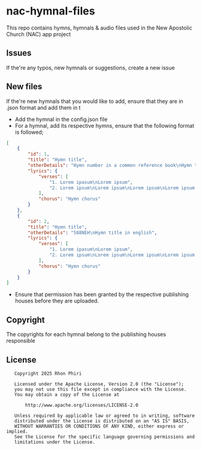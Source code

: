 # nac-hymnal-files
This repo contains hymns, hymnals & audio files used in the New Apostolic Church (NAC) app project
## Issues
If the're any typos, new hymnals or suggestions, create a new issue
## New files
If the're new hymnals that you would like to add, ensure that they are in .json format and add them in t
- Add the hymnal in the config.json file
- For a hymnal, add its respective hymns, ensure that the following format is followed;
```json
[
    {
        "id": 1,
        "title": "Hymn title",
        "otherDetails": "Hymn number in a common reference book\nHymn title in english",
        "lyrics": {
            "verses": [
                "1. Lorem ipasum\nLorem ipsum",
                "2. Lorem ipsum\nLorem ipsum\nLorem ipsum\nLorem ipsum.",
            ],
            "chorus": "Hymn chorus"
        }
    },  
    {
        "id": 2,
        "title": "Hymn title",
        "otherDetails": "588NEH\nHymn title in english",
        "lyrics": {
            "verses": [
                "1. Lorem ipasum\nLorem ipsum",
                "2. Lorem ipsum\nLorem ipsum\nLorem ipsum\nLorem ipsum.",
            ],
            "chorus": "Hymn chorus"
        }
    }
]
```
- Ensure that permission has been granted by the respective publishing houses before they are uploaded.
## Copyright 
The copyrights for each hymnal belong to the publishing houses responsible
## License
```
   Copyright 2025 Rhon Phiri

   Licensed under the Apache License, Version 2.0 (the "License");
   you may not use this file except in compliance with the License.
   You may obtain a copy of the License at

       http://www.apache.org/licenses/LICENSE-2.0

   Unless required by applicable law or agreed to in writing, software
   distributed under the License is distributed on an "AS IS" BASIS,
   WITHOUT WARRANTIES OR CONDITIONS OF ANY KIND, either express or implied.
   See the License for the specific language governing permissions and
   limitations under the License.
```
